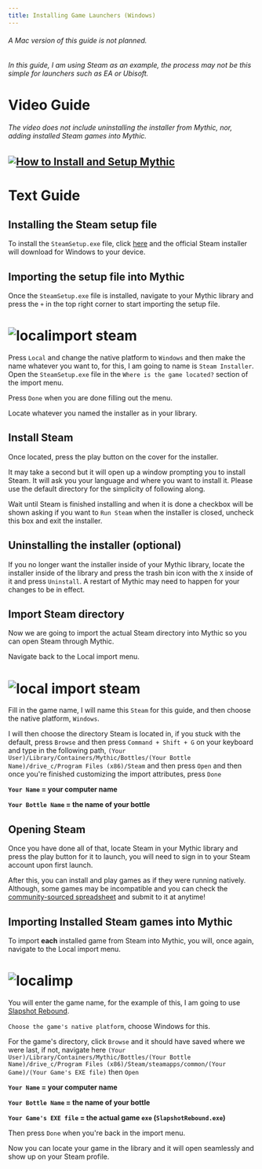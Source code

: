 ```yaml
---
title: Installing Game Launchers (Windows)
---
```

###### A Mac version of this guide is not planned.

###### In this guide, I am using Steam as an example, the process may not be this simple for launchers such as EA or Ubisoft.
# Video Guide
###### The video does not include uninstalling the installer from Mythic, nor, adding installed Steam games into Mythic.
[![How to Install and Setup Mythic](https://i.imgur.com/MTmO6te.png)](http://www.youtube.com/watch?v=8OD3i1V2kIk "How to import Steam into Mythic?")
---
# Text Guide
## Installing the Steam setup file
To install the `SteamSetup.exe` file, click [here](https://cdn.akamai.steamstatic.com/client/installer/SteamSetup.exe) and the official Steam installer will download for Windows to your device.
## Importing the setup file into Mythic
Once the `SteamSetup.exe` file is installed, navigate to your Mythic library and press the `+` in the top right corner to start importing the setup file.

# <img alt="localimport steam" src="https://i.imgur.com/aQt3fB0.png">
Press `Local` and change the native platform to `Windows` and then make the name whatever you want to, for this, I am going to name is `Steam Installer`. Open the `SteamSetup.exe` file in the `Where is the game located?` section of the import menu.

Press `Done` when you are done filling out the menu.

Locate whatever you named the installer as in your library.
## Install Steam
Once located, press the play button on the cover for the installer.

It may take a second but it will open up a window prompting you to install Steam. It will ask you your language and where you want to install it. Please use the default directory for the simplicity of following along.

Wait until Steam is finished installing and when it is done a checkbox will be shown asking if you want to `Run Steam` when the installer is closed, uncheck this box and exit the installer.

## Uninstalling the installer (optional)
If you no longer want the installer inside of your Mythic library, locate the installer inside of the library and press the trash bin icon with the `X` inside of it and press `Uninstall`. A restart of Mythic may need to happen for your changes to be in effect.
## Import Steam directory
Now we are going to import the actual Steam directory into Mythic so you can open Steam through Mythic.

Navigate back to the Local import menu.
# <img alt="local import steam" src="https://i.imgur.com/aQt3fB0.png">

Fill in the game name, I will name this `Steam` for this guide, and then choose the native platform, `Windows`.

I will then choose the directory Steam is located in, if you stuck with the default, press `Browse` and then press `Command + Shift + G` on your keyboard and type in the following path, `(Your User)/Library/Containers/Mythic/Bottles/(Your Bottle Name)/drive_c/Program Files (x86)/Steam` and then press `Open` and then once you're finished customizing the import attributes, press `Done`

**`Your Name` = your computer name**

**`Your Bottle Name` = the name of your bottle**
## Opening Steam
Once you have done all of that, locate Steam in your Mythic library and press the play button for it to launch, you will need to sign in to your Steam account upon first launch.

After this, you can install and play games as if they were running natively. Although, some games may be incompatible and you can check the [community-sourced spreadsheet](https://docs.google.com/spreadsheets/d/1W_1UexC1VOcbP2CHhoZBR5-8koH-ZPxJBDWntwH-tsc/edit#gid=0) and submit to it at anytime!

## Importing Installed Steam games into Mythic

To import **each** installed game from Steam into Mythic, you will, once again, navigate to the Local import menu.
# <img alt="localimp" src="https://i.imgur.com/aQt3fB0.png">
You will enter the game name, for the example of this, I am going to use [Slapshot Rebound](https://store.steampowered.com/app/1173370/Slapshot_Rebound/).

`Choose the game's native platform`, choose Windows for this.

For the game's directory, click `Browse` and it should have saved where we were last, if not, navigate here `(Your User)/Library/Containers/Mythic/Bottles/(Your Bottle Name)/drive_c/Program Files (x86)/Steam/steamapps/common/(Your Game)/(Your Game's EXE file)` then `Open`

**`Your Name` = your computer name**

**`Your Bottle Name` = the name of your bottle**

**`Your Game's EXE file` = the actual game `exe` (`SlapshotRebound.exe`)**

Then press `Done` when you're back in the import menu.

Now you can locate your game in the library and it will open seamlessly and show up on your Steam profile.